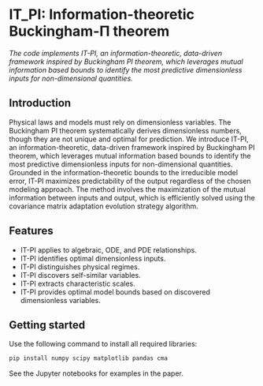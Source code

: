 # IT_PI: Information-theoretic Buckingham-Π theorem
_The code implements IT-PI, an information-theoretic, data-driven framework inspired by Buckingham PI theorem, which leverages mutual information based bounds to identify the most predictive dimensionless inputs for non-dimensional quantities._
## Introduction
Physical laws and models must rely on dimensionless variables. The Buckingham PI theorem systematically derives dimensionless numbers, though they are not unique and optimal for prediction.
We introduce IT-PI, an information-theoretic, data-driven framework inspired by Buckingham PI theorem, which leverages mutual information based bounds to identify the most predictive dimensionless inputs for non-dimensional quantities.
Grounded in the information-theoretic bounds to the irreducible model error, IT-PI maximizes predictability of the output regardless of the chosen modeling approach. 
The method involves the maximization of the mutual information between inputs and output, which is efficiently solved using the covariance matrix adaptation evolution strategy algorithm. 
## Features 
- IT-PI applies to algebraic, ODE, and PDE relationships.
- IT-PI identifies optimal dimensionless inputs.
- IT-PI distinguishes physical regimes.
- IT-PI discovers self-similar variables.
- IT-PI extracts characteristic scales.
- IT-PI provides optimal model bounds based on discovered dimensionless variables.
## Getting started
Use the following command to install all required libraries:
```sh
pip install numpy scipy matplotlib pandas cma
```
See the Jupyter notebooks for examples in the paper.
